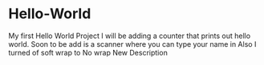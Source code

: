 # Hello-World
My first Hello World Project
I will be adding a counter that prints out hello world.
Soon to be add is a scanner where you can type your name in
Also I turned of soft wrap to No wrap
New Description
